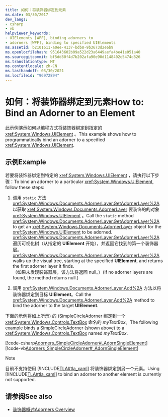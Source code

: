 ```yaml
---
title: 如何：将装饰器绑定到元素
ms.date: 03/30/2017
dev_langs:
- csharp
- vb
helpviewer_keywords:
- UIElements [WPF], binding adorners to
- adorners [WPF], binding to specified UIElements
ms.assetid: b2101611-a0ee-4137-bdb8-9b3673d2e6b9
ms.openlocfilehash: 951643602b09a522d23a6449aefa4be41e051a40
ms.sourcegitcommit: bf5dd80f4d7b202afa90e90d1148402c5474d826
ms.translationtype: MT
ms.contentlocale: zh-CN
ms.lasthandoff: 03/30/2021
ms.locfileid: "96972894"
---
```

# <a name="how-to-bind-an-adorner-to-an-element"></a><span data-ttu-id="822e4-102">如何：将装饰器绑定到元素</span><span class="sxs-lookup"><span data-stu-id="822e4-102">How to: Bind an Adorner to an Element</span></span>
<span data-ttu-id="822e4-103">此示例演示如何以编程方式将装饰器绑定到指定的 <xref:System.Windows.UIElement> 。</span><span class="sxs-lookup"><span data-stu-id="822e4-103">This example shows how to programmatically bind an adorner to a specified <xref:System.Windows.UIElement>.</span></span>  
  
## <a name="example"></a><span data-ttu-id="822e4-104">示例</span><span class="sxs-lookup"><span data-stu-id="822e4-104">Example</span></span>  
 <span data-ttu-id="822e4-105">若要将装饰器绑定到特定的 <xref:System.Windows.UIElement> ，请执行以下步骤：</span><span class="sxs-lookup"><span data-stu-id="822e4-105">To bind an adorner to a particular <xref:System.Windows.UIElement>, follow these steps:</span></span>  
  
1. <span data-ttu-id="822e4-106">调用 `static` 方法 <xref:System.Windows.Documents.AdornerLayer.GetAdornerLayer%2A> 以获取 <xref:System.Windows.Documents.AdornerLayer> 要装饰的的对象 <xref:System.Windows.UIElement> 。</span><span class="sxs-lookup"><span data-stu-id="822e4-106">Call the `static` method <xref:System.Windows.Documents.AdornerLayer.GetAdornerLayer%2A> to get an <xref:System.Windows.Documents.AdornerLayer> object for the <xref:System.Windows.UIElement> to be adorned.</span></span> <span data-ttu-id="822e4-107"><xref:System.Windows.Documents.AdornerLayer.GetAdornerLayer%2A> 遍历可视化树（从指定的 **UIElement** 开始），并返回它找到的第一个装饰器层。</span><span class="sxs-lookup"><span data-stu-id="822e4-107"><xref:System.Windows.Documents.AdornerLayer.GetAdornerLayer%2A> walks up the visual tree, starting at the specified **UIElement**, and returns the first adorner layer it finds.</span></span> <span data-ttu-id="822e4-108">（如果未发现装饰器层，该方法将返回 null。）</span><span class="sxs-lookup"><span data-stu-id="822e4-108">(If no adorner layers are found, the method returns null.)</span></span>  
  
2. <span data-ttu-id="822e4-109">调用 <xref:System.Windows.Documents.AdornerLayer.Add%2A> 方法以将装饰器绑定到目标 **UIElement**。</span><span class="sxs-lookup"><span data-stu-id="822e4-109">Call the <xref:System.Windows.Documents.AdornerLayer.Add%2A> method to bind the adorner to the target **UIElement**.</span></span>  
  
 <span data-ttu-id="822e4-110">下面的示例将如上所示) 的 (SimpleCircleAdorner 绑定到一个 <xref:System.Windows.Controls.TextBox> 命名的 *myTextBox*。</span><span class="sxs-lookup"><span data-stu-id="822e4-110">The following example binds a SimpleCircleAdorner (shown above) to a <xref:System.Windows.Controls.TextBox> named *myTextBox*.</span></span>  
  
 [!code-csharp[Adorners_SimpleCircleAdorner#_AdornSingleElement](~/samples/snippets/csharp/VS_Snippets_Wpf/Adorners_SimpleCircleAdorner/CSharp/Window1.xaml.cs#_adornsingleelement)]
 [!code-vb[Adorners_SimpleCircleAdorner#_AdornSingleElement](~/samples/snippets/visualbasic/VS_Snippets_Wpf/Adorners_SimpleCircleAdorner/VisualBasic/Window1.xaml.vb#_adornsingleelement)]  
  
> [!NOTE]
> <span data-ttu-id="822e4-111">目前不支持使用 [!INCLUDE[TLA#tla_xaml](../../../includes/tlasharptla-xaml-md.md)] 将装饰器绑定到另一个元素。</span><span class="sxs-lookup"><span data-stu-id="822e4-111">Using [!INCLUDE[TLA#tla_xaml](../../../includes/tlasharptla-xaml-md.md)] to bind an adorner to another element is currently not supported.</span></span>  
  
## <a name="see-also"></a><span data-ttu-id="822e4-112">请参阅</span><span class="sxs-lookup"><span data-stu-id="822e4-112">See also</span></span>

- [<span data-ttu-id="822e4-113">装饰器概述</span><span class="sxs-lookup"><span data-stu-id="822e4-113">Adorners Overview</span></span>](adorners-overview.md)

